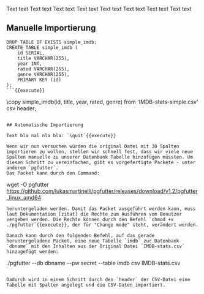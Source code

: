 Text text Text text Text text Text text Text text Text text Text text Text text

## Manuelle Importierung
```
DROP TABLE IF EXISTS simple_imdb;
CREATE TABLE simple_imdb (
    id SERIAL,
    title VARCHAR(255),
    year INT,
    rated VARCHAR(255),
    genre VARCHAR(255),
    PRIMARY KEY (id)
);
```{{execute}}

```
\copy simple_imdb(id, title, year, rated, genre) 
    from 'IMDB-stats-simple.csv' 
    csv header;
```{{execute}}

## Automatische Importierung

Text bla nal nla bla: `\quit`{{execute}}

Wenn wir nun versuchen würden die original Datei mit 30 Spalten importieren zu wollen, stellen wir schnell fest, dass wir viele neue Spalten manuelle zu unserer Datenbank Tabelle hinzufügen müssten. Um diesen Schritt zu vereinfachen, gibt es vorgefertigte Packete - unter anderem `pgfutter`.
Das Packet kann durch den Command:
```
wget -O pgfutter https://github.com/lukasmartinelli/pgfutter/releases/download/v1.2/pgfutter_linux_amd64
```{{execute}}
heruntergeladen werden. Damit das Packet ausgeführt werden kann, muss laut Dokumentation [zitat] die Rechte zum Ausführen vom Benutzer vergeben werden. Die Rechte können durch den Befehl `chmod +x ./pgfutter`{{execute}}, der für "Change mode" steht, verändert werden.

Danach kann durch den folgenden Befehl, auf das gerade heruntergeladene Packet, eine neue Tabelle `imdb` zur Datenbank `dbname` mit den Inhalten aus der Original Datei `IMDB-stats.csv` hinzugefügt werden:
```
./pgfutter 
    --db dbname 
    --pw secret 
    --table imdb 
    csv IMDB-stats.csv
```{{execute}}

Dadurch wird in einem Schritt durch den `header` der CSV-Datei eine Tabelle mit Spalten angelegt und die CSV-Daten importiert.
  